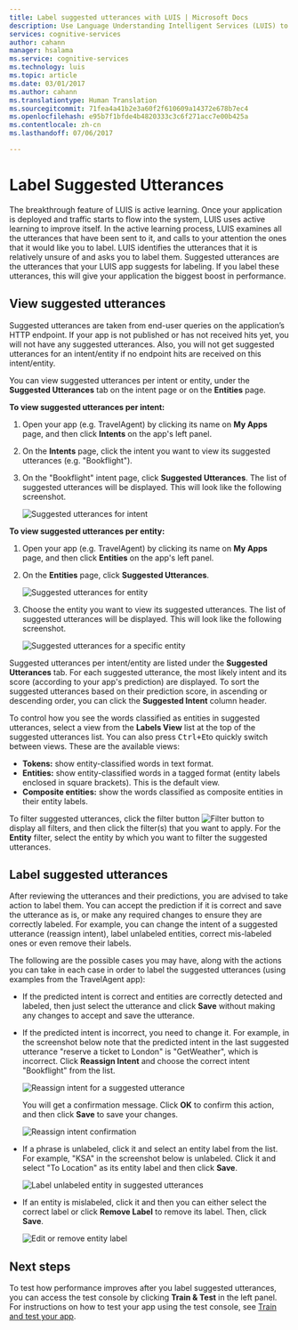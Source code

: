 ```yaml
---
title: Label suggested utterances with LUIS | Microsoft Docs
description: Use Language Understanding Intelligent Services (LUIS) to label suggested utterances and help boost active machine learning.
services: cognitive-services
author: cahann
manager: hsalama
ms.service: cognitive-services
ms.technology: luis
ms.topic: article
ms.date: 03/01/2017
ms.author: cahann
ms.translationtype: Human Translation
ms.sourcegitcommit: 71fea4a41b2e3a60f2f610609a14372e678b7ec4
ms.openlocfilehash: e95b7f1bfde4b4820333c3c6f271acc7e00b425a
ms.contentlocale: zh-cn
ms.lasthandoff: 07/06/2017

---
```


# <a name="label-suggested-utterances"></a>Label Suggested Utterances

The breakthrough feature of LUIS is active learning. Once your application is deployed and traffic starts to flow into the system, LUIS uses active learning to improve itself. In the active learning process, LUIS examines all the utterances that have been sent to it, and calls to your attention the ones that it would like you to label. LUIS identifies the utterances that it is relatively unsure of and asks you to label them. Suggested utterances are the utterances that your LUIS app suggests for labeling. If you label these utterances, this will give your application the biggest boost in performance. 

## <a name="view-suggested-utterances"></a>View suggested utterances
Suggested utterances are taken from end-user queries on the application’s HTTP endpoint. If your app is not published or has not received hits yet, you will not have any suggested utterances. Also, you will not get suggested utterances for an intent/entity if no endpoint hits are received on this intent/entity. 

You can view suggested utterances per intent or entity, under the **Suggested Utterances** tab on the intent page or on the **Entities** page.

**To view suggested utterances per intent:**

1. Open your app (e.g. TravelAgent) by clicking its name on **My Apps** page, and then click **Intents** on the app's left panel.
2. On the **Intents** page, click the intent you want to view its suggested utterances (e.g. "Bookflight").
3. On the "Bookflight" intent page, click **Suggested Utterances**. The list of suggested utterances will be displayed. This will look like the following screenshot.

    ![Suggested utterances for intent](./Images/SuggUtter-intent.JPG)

**To view suggested utterances per entity:**

1. Open your app (e.g. TravelAgent) by clicking its name on **My Apps** page, and then click **Entities** on the app's left panel.
2. On the **Entities** page, click **Suggested Utterances**. 

    ![Suggested utterances for entity](./Images/SuggUtter-entity.JPG)
3. Choose the entity you want to view its suggested utterances. The list of suggested utterances will be displayed. This will look like the following screenshot.

    ![Suggested utterances for a specific entity](./Images/SuggUtter-selectedentity.JPG)

Suggested utterances per intent/entity are listed under the **Suggested Utterances** tab. For each suggested utterance, the most likely intent and its score (according to your app's prediction) are displayed. To sort the suggested utterances based on their prediction score, in ascending or descending order, you can click the **Suggested Intent** column header.

To control how you see the words classified as entities in suggested utterances, select a view from the **Labels View** list at the top of the suggested utterances list. You can also press <kbd>Ctrl+E</kbd>to quickly switch between views. These are the available views:

 * **Tokens:** show entity-classified words in text format.
 * **Entities:** show entity-classified words in a tagged format (entity labels enclosed in square brackets). This is the default view.
 * **Composite entities:** show the words classified as composite entities in their entity labels.

To filter suggested utterances, click the filter button ![Filter button](./Images/Filter-button.jpg) to display all filters, and then click the filter(s) that you want to apply. For the **Entity** filter, select the entity by which you want to filter the suggested utterances.


## <a name="label-suggested-utterances"></a>Label suggested utterances
After reviewing the utterances and their predictions, you are advised to take action to label them. You can accept the prediction if it is correct and save the utterance as is, or make any required changes to ensure they are correctly labeled. For example, you can change the intent of a suggested utterance (reassign intent), label unlabeled entities, correct mis-labeled ones or even remove their labels.

The following are the possible cases you may have, along with the actions you can take in each case in order to label the suggested utterances (using examples from the TravelAgent app):

 * If the predicted intent is correct and entities are correctly detected and labeled, then just select the utterance and click **Save** without making any changes to accept and save the utterance.
 
 * If the predicted intent is incorrect, you need to change it. For example, in the screenshot below note that the predicted intent in the last suggested utterance "reserve a ticket to London" is "GetWeather", which is incorrect. Click **Reassign Intent** and choose the correct intent "Bookflight" from the list. 
 
    ![Reassign intent for a suggested utterance](./Images/SuggUtter-ReassignIntent.jpg)

    You will get a confirmation message. Click **OK** to confirm this action, and then click **Save** to save your changes.

    ![Reassign intent confirmation](./Images/SuggUtter-ConfirmReassign.jpg)

 * If a phrase is unlabeled, click it and select an entity label from the list. For example, "KSA" in the screenshot below is unlabeled. Click it and select "To Location" as its entity label and then click **Save**.
 
    ![Label unlabeled entity in suggested utterances](./Images/SuggUtter-labelentity.jpg)
 * If an entity is mislabeled, click it and then you can either select the correct label or click **Remove Label** to remove its label. Then, click **Save**.
 
    ![Edit or remove entity label](./Images/SuggUtter-entitylabeling.JPG)


## <a name="next-steps"></a>Next steps

To test how performance improves after you label suggested utterances, you can access the test console by clicking **Train & Test** in the left panel. For instructions on how to test your app using the test console, see [Train and test your app](Train-Test.md).
